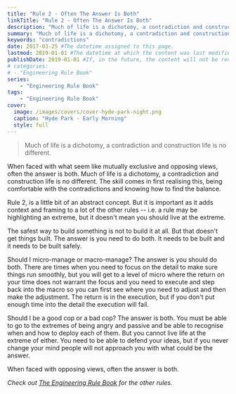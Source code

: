 ```yaml
---
title: "Rule 2 - Often The Answer Is Both"
linkTitle: "Rule 2 - Often The Answer Is Both"
description: "Much of life is a dichotomy, a contradiction and construction life is no different."
summary: "Much of life is a dichotomy, a contradiction and construction life is no different."
keywords: "contradictions"
date: 2017-03-25 #The datetime assigned to this page.
lastmod: 2019-01-01 #The datetime at which the content was last modified.
publishDate: 2019-01-01 #If, in the future, the content will not be rendered unless the --buildFuture flag is passed to Hugo.
# categories:
# - "Engineering Rule Book"
series:
    - "Engineering Rule Book"
tags:
    - "Engineering Rule Book"
cover:
  image: /images/covers/cover-hyde-park-night.png
  caption: "Hyde Park - Early Morning"
  style: full
---
```


> Much of life is a dichotomy, a contradiction and construction life is no different.

When faced with what seem like mutually exclusive and opposing views, often the answer is both. Much of life is a dichotomy, a contradiction and construction life is no different. The skill comes in first realising this, being comfortable with the contradictions and knowing how to find the balance.

Rule 2, is a little bit of an abstract concept. But it is important as it adds context and framing to a lot of the other rules -- i.e. a rule may be highlighting an extreme, but it doesn't mean you should live at the extreme.

The safest way to build something is not to build it at all. But that doesn't get things built. The answer is you need to do both. It needs to be built and it needs to be built safely.

Should I micro-manage or macro-manage? The answer is you should do both. There are times when you need to focus on the detail to make sure things run smoothly, but you will get to a level of micro where the return on your time does not warrant the focus and you need to execute and step back into the macro so you can first see where you need to adjust and then make the adjustment. The return is in the execution, but if you don't put enough time into the detail the execution will fail.

Should I be a good cop or a bad cop? The answer is both. You must be able to go to the extremes of being angry and passive and be able to recognise when and how to deploy each of them. But you cannot live life at the extreme of either. You need to be able to defend your ideas, but if you never change your mind people will not approach you with what could be the answer.

When faced with opposing views, often the answer is both.

*Check out [The Engineering Rule Book](/engineering-rules/) for the other rules.*
